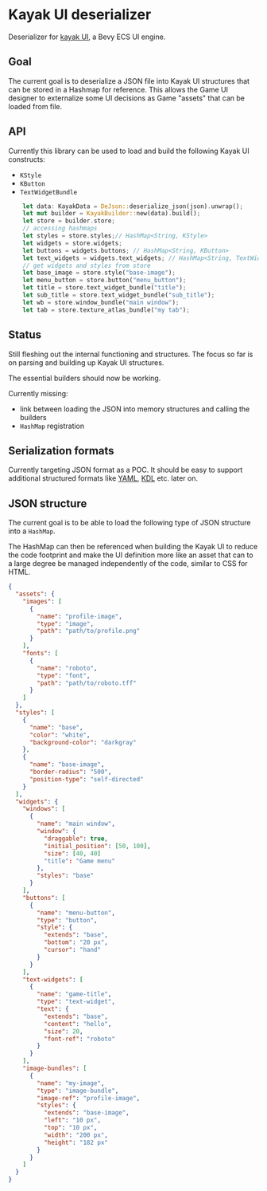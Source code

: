 # Kayak UI deserializer

Deserializer for [kayak UI](https://github.com/StarArawn/kayak_ui), a Bevy ECS UI engine.

## Goal

The current goal is to deserialize a JSON file into Kayak UI structures that can be stored in a Hashmap for reference. This allows the Game UI designer to externalize some UI decisions as Game "assets" that can be loaded from file.

## API

Currently this library can be used to load and build the following Kayak UI constructs:

- `KStyle`
- `KButton`
- `TextWidgetBundle`

```rust
    let data: KayakData = DeJson::deserialize_json(json).unwrap();
    let mut builder = KayakBuilder::new(data).build();
    let store = builder.store;
    // accessing hashmaps
    let styles = store.styles;// HashMap<String, KStyle>
    let widgets = store.widgets;
    let buttons = widgets.buttons; // HashMap<String, KButton>
    let text_widgets = widgets.text_widgets; // HashMap<String, TextWidgetBundle>
    // get widgets and styles from store
    let base_image = store.style("base-image");
    let menu_button = store.button("menu_button");
    let title = store.text_widget_bundle("title");
    let sub_title = store.text_widget_bundle("sub_title");
    let wb = store.window_bundle("main window");
    let tab = store.texture_atlas_bundle("my tab");
```

## Status

Still fleshing out the internal functioning and structures. The focus so far is on parsing and building up Kayak UI structures.

The essential builders should now be working.

Currently missing:

- link between loading the JSON into memory structures and calling the builders
- `HashMap` registration

## Serialization formats

Currently targeting JSON format as a POC. It should be easy to support additional structured formats like [YAML](https://yaml.org/), [KDL](https://kdl.dev/) etc. later on.

## JSON structure

The current goal is to be able to load the following type of JSON structure into a `HashMap`.

The HashMap can then be referenced when building the Kayak UI to reduce the code footprint and make the UI definition more like an asset that can to a large degree be managed independently of the code, similar to CSS for HTML.

```json
{
  "assets": {
    "images": [
      {
        "name": "profile-image",
        "type": "image",
        "path": "path/to/profile.png"
      }
    ],
    "fonts": [
      {
        "name": "roboto",
        "type": "font",
        "path": "path/to/roboto.tff"
      }
    ]
  },
  "styles": [
    {
      "name": "base",
      "color": "white",
      "background-color": "darkgray"
    },
    {
      "name": "base-image",
      "border-radius": "500",
      "position-type": "self-directed"
    }
  ],
  "widgets": {
    "windows": [
      {
        "name": "main window",
        "window": {
          "draggable": true,
          "initial_position": [50, 100],
          "size": [40, 40]
          "title": "Game menu"
        },
        "styles": "base"
      }
    ],
    "buttons": [
      {
        "name": "menu-button",
        "type": "button",
        "style": {
          "extends": "base",
          "bottom": "20 px",
          "cursor": "hand"
        }
      }
    ],
    "text-widgets": [
      {
        "name": "game-title",
        "type": "text-widget",
        "text": {
          "extends": "base",
          "content": "hello",
          "size": 20,
          "font-ref": "roboto"
        }
      }
    ],
    "image-bundles": [
      {
        "name": "my-image",
        "type": "image-bundle",
        "image-ref": "profile-image",
        "styles": {
          "extends": "base-image",
          "left": "10 px",
          "top": "10 px",
          "width": "200 px",
          "height": "182 px"
        }
      }
    ]
  }
}
```
